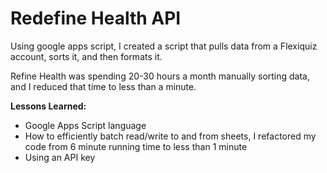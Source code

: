 # Redefine Health API
Using google apps script, I created a script that pulls data from a Flexiquiz account, sorts it, and then formats it.

Refine Health was spending 20-30 hours a month manually sorting data, and I reduced that time to less than a minute.

**Lessons Learned:**
- Google Apps Script language
- How to efficiently batch read/write to and from sheets, I refactored my code from 6 minute running time to less than 1 minute
- Using an API key

